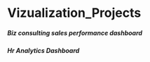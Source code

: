 # Vizualization_Projects
##### Biz consulting sales performance dashboard
##### Hr Analytics Dashboard
